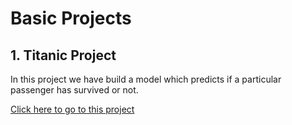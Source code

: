 # Basic Projects
## 1. Titanic Project
In this project we have build a model which predicts if a particular passenger has survived or not.

[Click here to go to this project](https://github.com/NikOO7/Data-Science-Projects/tree/main/Basic/Titanic)
